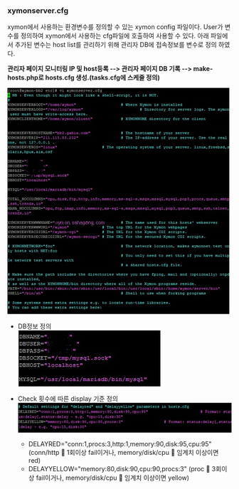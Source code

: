 ### xymonserver.cfg

xymon에서 사용하는 환경변수를 정의할 수 있는 xymon config 파일이다.
User가 변수를 정의하여 xymon에서 사용하는 cfg파일에 호출하여 사용할 수 있다.
아래 파일에서 추가된 변수는 host list를 관리하기 위해 관리자 DB에 접속정보를 변수로 정의 하였다.

**관리자 페이지 모니터링 IP 및 host등록 --> 관리자 페이지 DB 기록 --> make-hosts.php로 hosts.cfg 생성.(tasks.cfg에 스케줄 정의)**

![텍스트](https://github.com/sahagong/xymon/blob/master/img/xymonserver.cfg.jpg)  

- DB정보 정의  
![텍스트](https://github.com/sahagong/xymon/blob/master/img/xymonserver.cfg_DB.jpg)

- Check 횟수에 따른 display 기준 정의  
![텍스트](https://github.com/sahagong/xymon/blob/master/img/check_display.jpg)
  - DELAYRED="conn:1,procs:3,http:1,memory:90,disk:95,cpu:95"
	   (conn/http  1회이상 fail이거나, memory/disk/cpu  임계치 이상이면 red)  
  - DELAYYELLOW="memory:80,disk:90,cpu:90,procs:3" 
		   (proc  3회이상 fail이거나,  memory/disk/cpu  임계치 이상이면 yellow)  






